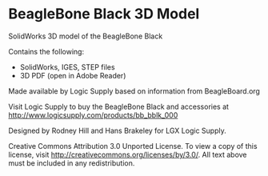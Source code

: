 BeagleBone Black 3D Model
=========================

SolidWorks 3D model of the BeagleBone Black

Contains the following:
- SolidWorks, IGES, STEP files
- 3D PDF (open in Adobe Reader)

Made available by Logic Supply based on information from BeagleBoard.org

Visit Logic Supply to buy the BeagleBone Black and accessories at http://www.logicsupply.com/products/bb_bblk_000

Designed by Rodney Hill and Hans Brakeley for LGX Logic Supply.

Creative Commons Attribution 3.0 Unported License. To view a copy of this license,
visit http://creativecommons.org/licenses/by/3.0/. All text above must be included in any redistribution.
